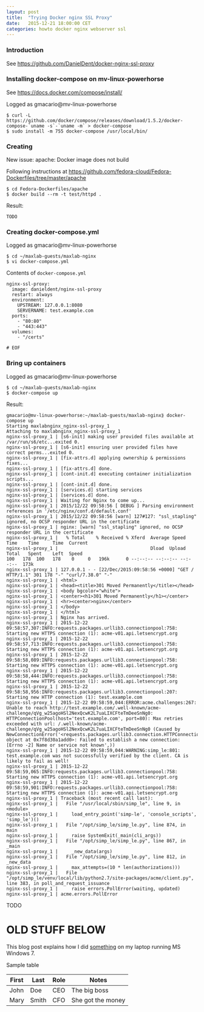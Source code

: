 ```yaml
---
layout: post
title:  "Trying Docker nginx SSL Proxy"
date:   2015-12-21 18:00:00 CET
categories: howto docker nginx webserver ssl
---
```

<!-- markdown-link-check-disable -->

### Introduction

See <https://github.com/DanielDent/docker-nginx-ssl-proxy>

### Installing docker-compose on mv-linux-powerhorse

See <https://docs.docker.com/compose/install/>

Logged as gmacario@mv-linux-powerhorse

```
$ curl -L https://github.com/docker/compose/releases/download/1.5.2/docker-compose-`uname -s`-`uname -m` > docker-compose
$ sudo install -m 755 docker-compose /usr/local/bin/
```

### Creating

New issue: apache: Docker image does not build

Following instructions at <https://github.com/fedora-cloud/Fedora-Dockerfiles/tree/master/apache>

```
$ cd Fedora-Dockerfiles/apache
$ docker build --rm -t test/httpd .
```

Result:

```
TODO
```

### Creating docker-compose.yml

Logged as gmacario@mv-linux-powerhorse

```
$ cd ~/maxlab-guests/maxlab-nginx
$ vi docker-compose.yml
```

Contents of `docker-compose.yml`

```
nginx-ssl-proxy:
  image: danieldent/nginx-ssl-proxy
  restart: always
  environment:
    UPSTREAM: 127.0.0.1:8080
    SERVERNAME: test.example.com
  ports:
    - "80:80"
    - "443:443"
  volumes:
    - "/certs"

# EOF
```

### Bring up containers

Logged as gmacario@mv-linux-powerhorse

```
$ cd ~/maxlab-guests/maxlab-nginx
$ docker-compose up
```

Result:

```
gmacario@mv-linux-powerhorse:~/maxlab-guests/maxlab-nginx⟫ docker-compose up
Starting maxlabnginx_nginx-ssl-proxy_1
Attaching to maxlabnginx_nginx-ssl-proxy_1
nginx-ssl-proxy_1 | [s6-init] making user provided files available at /var/run/s6/etc...exited 0.
nginx-ssl-proxy_1 | [s6-init] ensuring user provided files have correct perms...exited 0.
nginx-ssl-proxy_1 | [fix-attrs.d] applying ownership & permissions fixes...
nginx-ssl-proxy_1 | [fix-attrs.d] done.
nginx-ssl-proxy_1 | [cont-init.d] executing container initialization scripts...
nginx-ssl-proxy_1 | [cont-init.d] done.
nginx-ssl-proxy_1 | [services.d] starting services
nginx-ssl-proxy_1 | [services.d] done.
nginx-ssl-proxy_1 | Waiting for Nginx to come up...
nginx-ssl-proxy_1 | 2015/12/22 09:58:56 [ DEBUG ] Parsing environment references in '/etc/nginx/conf.d/default.conf'
nginx-ssl-proxy_1 | 2015/12/22 09:58:56 [warn] 127#127: "ssl_stapling" ignored, no OCSP responder URL in the certificate
nginx-ssl-proxy_1 | nginx: [warn] "ssl_stapling" ignored, no OCSP responder URL in the certificate
nginx-ssl-proxy_1 |   % Total    % Received % Xferd  Average Speed   Time    Time     Time  Current
nginx-ssl-proxy_1 |                                  Dload  Upload   Total   Spent    Left  Speed
100   178  100   178    0     0   196k      0 --:--:-- --:--:-- --:--:--  173k
nginx-ssl-proxy_1 | 127.0.0.1 - - [22/Dec/2015:09:58:56 +0000] "GET / HTTP/1.1" 301 178 "-" "curl/7.38.0" "-"
nginx-ssl-proxy_1 | <html>
nginx-ssl-proxy_1 | <head><title>301 Moved Permanently</title></head>
nginx-ssl-proxy_1 | <body bgcolor="white">
nginx-ssl-proxy_1 | <center><h1>301 Moved Permanently</h1></center>
nginx-ssl-proxy_1 | <hr><center>nginx</center>
nginx-ssl-proxy_1 | </body>
nginx-ssl-proxy_1 | </html>
nginx-ssl-proxy_1 | Nginx has arrived.
nginx-ssl-proxy_1 | 2015-12-22 09:58:57,307:INFO:requests.packages.urllib3.connectionpool:758: Starting new HTTPS connection (1): acme-v01.api.letsencrypt.org
nginx-ssl-proxy_1 | 2015-12-22 09:58:57,713:INFO:requests.packages.urllib3.connectionpool:758: Starting new HTTPS connection (1): acme-v01.api.letsencrypt.org
nginx-ssl-proxy_1 | 2015-12-22 09:58:58,089:INFO:requests.packages.urllib3.connectionpool:758: Starting new HTTPS connection (1): acme-v01.api.letsencrypt.org
nginx-ssl-proxy_1 | 2015-12-22 09:58:58,444:INFO:requests.packages.urllib3.connectionpool:758: Starting new HTTPS connection (1): acme-v01.api.letsencrypt.org
nginx-ssl-proxy_1 | 2015-12-22 09:58:58,956:INFO:requests.packages.urllib3.connectionpool:207: Starting new HTTP connection (1): test.example.com
nginx-ssl-proxy_1 | 2015-12-22 09:58:59,044:ERROR:acme.challenges:267: Unable to reach http://test.example.com/.well-known/acme-challenge/qVg_w25agoHSl2NexQcwK2L7uaLIXCFteTmDeeSnNg0: HTTPConnectionPool(host='test.example.com', port=80): Max retries exceeded with url: /.well-known/acme-challenge/qVg_w25agoHSl2NexQcwK2L7uaLIXCFteTmDeeSnNg0 (Caused by NewConnectionError('<requests.packages.urllib3.connection.HTTPConnection object at 0x7f8d30a1add0>: Failed to establish a new connection: [Errno -2] Name or service not known',))
nginx-ssl-proxy_1 | 2015-12-22 09:58:59,044:WARNING:simp_le:801: test.example.com was not successfully verified by the client. CA is likely to fail as well!
nginx-ssl-proxy_1 | 2015-12-22 09:58:59,065:INFO:requests.packages.urllib3.connectionpool:758: Starting new HTTPS connection (1): acme-v01.api.letsencrypt.org
nginx-ssl-proxy_1 | 2015-12-22 09:58:59,901:INFO:requests.packages.urllib3.connectionpool:758: Starting new HTTPS connection (1): acme-v01.api.letsencrypt.org
nginx-ssl-proxy_1 | Traceback (most recent call last):
nginx-ssl-proxy_1 |   File "/usr/local/sbin/simp_le", line 9, in <module>
nginx-ssl-proxy_1 |     load_entry_point('simp-le', 'console_scripts', 'simp_le')()
nginx-ssl-proxy_1 |   File "/opt/simp_le/simp_le.py", line 874, in main
nginx-ssl-proxy_1 |     raise SystemExit(_main(cli_args))
nginx-ssl-proxy_1 |   File "/opt/simp_le/simp_le.py", line 867, in _main
nginx-ssl-proxy_1 |     _new_data(args)
nginx-ssl-proxy_1 |   File "/opt/simp_le/simp_le.py", line 812, in _new_data
nginx-ssl-proxy_1 |     max_attempts=(10 * len(authorizations)))
nginx-ssl-proxy_1 |   File "/opt/simp_le/venv/local/lib/python2.7/site-packages/acme/client.py", line 383, in poll_and_request_issuance
nginx-ssl-proxy_1 |     raise errors.PollError(waiting, updated)
nginx-ssl-proxy_1 | acme.errors.PollError
```

TODO

# OLD STUFF BELOW

This blog post explains how I did [something](http://www.something.com/) on my laptop running MS Windows 7.

Sample table

<!-- TIP: <http://www.tablesgenerator.com/markdown_tables> -->

| First | Last  | Role | Notes             |
|-------|-------|------|-------------------|
| John  | Doe   | CEO  | The big boss      |
| Mary  | Smith | CFO  | She got the money |

<!-- markdown-link-check-enable -->
<!-- EOF -->
